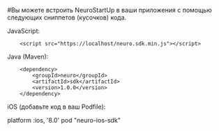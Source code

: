 #Вы можете встроить NeuroStartUp в ваши приложения с помощью следующих сниппетов (кусочков) кода.

JavaScript:
```
	<script src="https://localhost/neuro.sdk.min.js"></script>
```

Java (Maven):
```
	<dependency>
  		<groupId>neuro</groupId>
  		<artifactId>sdk</artifactId>
  		<version>1.0.0</version>
	</dependency>
```
iOS (добавьте код в ваш Podfile):

platform :ios, '8.0'
pod "neuro-ios-sdk"
